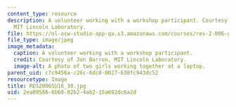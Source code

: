 ```yaml
---
content_type: resource
description: A volunteer working with a workshop participant. Courtesy of Jon Barron,
  MIT Lincoln Laboratory.
file: https://ol-ocw-studio-app-qa.s3.amazonaws.com/courses/res-2-006-girls-who-build-cameras-summer-2016/2ea095866b6802b24ab215a692dc6a2d_RES2006SU16_30.jpg
file_type: image/jpeg
image_metadata:
  caption: A volunteer working with a workshop participant.
  credit: Courtesy of Jon Barron, MIT Lincoln Laboratory.
  image-alt: A photo of two girls working together at a laptop.
parent_uid: c7c9456a-c26c-6dc0-0027-638fc943dc52
resourcetype: Image
title: RES2006SU16_30.jpg
uid: 2ea09586-6b68-02b2-4ab2-15a692dc6a2d
---
```

